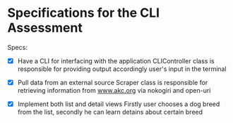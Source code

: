 # Specifications for the CLI Assessment

Specs:
- [x] Have a CLI for interfacing with the application
CLIController class is responsible for providing output accordingly user's input in the terminal

- [x] Pull data from an external source
Scraper class is responsible for retrieving information from www.akc.org via nokogiri and open-uri

- [x] Implement both list and detail views
Firstly user chooses a dog breed from the list, secondly he can learn detains about certain breed
